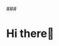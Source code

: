 ###<h1> Hi there👋</h1>

<!--
**being-iota/being-iota** is a ✨ _special_ ✨ repository because its `README.md` (this file) appears on your GitHub profile.


- 🔭 I’m currently working on ...
- 🌱 I’m currently learning ...
- 📫 How to reach me: ...

